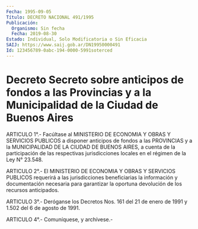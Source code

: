 ```yaml
---
Fecha: 1995-09-05
Título: DECRETO NACIONAL 491/1995
Publicación:
  Organismo: Sin fecha
  Fecha: 2019-08-30
Estado: Individual, Solo Modificatoria o Sin Eficacia
SAIJ: https://www.saij.gob.ar/DN19950000491
Id: 123456789-0abc-194-0000-5991soterced
---
```

# Decreto Secreto sobre anticipos de fondos a las Provincias y a la Municipalidad de la Ciudad de Buenos Aires

<a id="1"></a>
ARTICULO 1°.- Facúltase al MINISTERIO DE ECONOMIA Y OBRAS Y SERVICIOS PUBLICOS a disponer anticipos de fondos a las PROVINCIAS y a la MUNICIPALIDAD DE LA CIUDAD DE BUENOS AIRES, a cuenta de la participación de las respectivas jurisdicciones locales en el régimen de la Ley N° 23.548.

<a id="2"></a>
ARTICULO 2°.- El MINISTERIO DE ECONOMIA Y OBRAS Y SERVICIOS PUBLICOS requerirá a las jurisdicciones beneficiarias la información y documentación necesaria para garantizar la oportuna devolución de los recursos anticipados.

<a id="3"></a>
ARTICULO 3°.- Deróganse los Decretos Nos. 161 del 21 de enero de 1991 y 1.502 del 6 de agosto de 1991.

<a id="4"></a>
ARTICULO 4°.- Comuníquese, y archívese.-